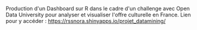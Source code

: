 Production d'un Dashboard sur R dans le cadre d'un challenge avec Open Data University pour analyser et visualiser l'offre culturelle en France. 
Lien pour y accéder : https://rssnora.shinyapps.io/projet_datamining/
